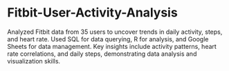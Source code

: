 # Fitbit-User-Activity-Analysis
Analyzed Fitbit data from 35 users to uncover trends in daily activity, steps, and heart rate. Used SQL for data querying, R for analysis, and Google Sheets for data management. Key insights include activity patterns, heart rate correlations, and daily steps, demonstrating data analysis and visualization skills.
